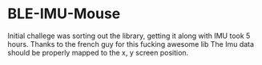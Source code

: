 # BLE-IMU-Mouse

Initial challege was sorting out the library, getting it along with IMU took 5 hours. Thanks to the french guy for this fucking awesome lib
The Imu data should be properly mapped to the x, y screen position.
